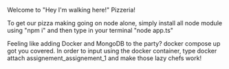 Welcome to "Hey I'm walking here!" Pizzeria!

To get our pizza making going on node alone, simply install all node module using "npm i" and then type in your terminal "node app.ts"

Feeling like adding Docker and MongoDB to the party? docker compose up got you covered.
In order to input using the docker container, type docker attach assignement_assignement_1 and make those lazy chefs work!
